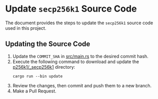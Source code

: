 # Update `secp256k1` Source Code

The document provides the steps to update the `secp256k1` source code used in this project.

## Updating the Source Code

1. Update the `COMMIT_SHA` in [src/main.rs](src/main.rs#L9) to the desired commit hash.
2. Execute the following command to download and update the [p256k1/_secp256k1](p256k1/_secp256k1) directory:
   ```shell
   cargo run --bin update
   ```
3. Review the changes, then commit and push them to a new branch.
4. Make a Pull Request.
